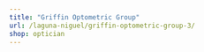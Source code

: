 ```yaml
---
title: "Griffin Optometric Group"
url: /laguna-niguel/griffin-optometric-group-3/
shop: optician
---
```

